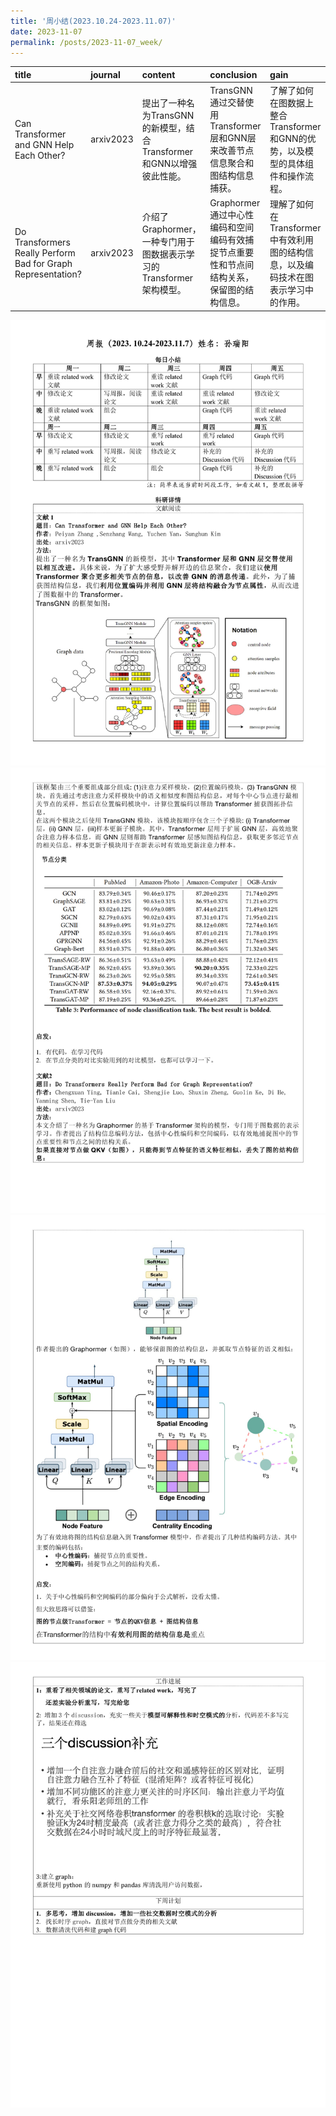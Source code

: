 ```yaml
---
title: '周小结(2023.10.24-2023.11.07)'
date: 2023-11-07
permalink: /posts/2023-11-07_week/
---
```

| title                                                        | journal   | content                                                              | conclusion                                                                               | gain                                                                              |
|:-------------------------------------------------------------|:----------|:---------------------------------------------------------------------|:-----------------------------------------------------------------------------------------|:----------------------------------------------------------------------------------|
| Can Transformer and GNN Help Each Other?                     | arxiv2023 | 提出了一种名为TransGNN的新模型，结合Transformer和GNN以增强彼此性能。 | TransGNN通过交替使用Transformer层和GNN层来改善节点信息聚合和图结构信息捕获。             | 了解了如何在图数据上整合Transformer和GNN的优势，以及模型的具体组件和操作流程。    |
| Do Transformers Really Perform Bad for Graph Representation? | arxiv2023 | 介绍了Graphormer，一种专门用于图数据表示学习的Transformer架构模型。  | Graphormer通过中心性编码和空间编码有效捕捉节点重要性和节点间结构关系，保留图的结构信息。 | 理解了如何在Transformer中有效利用图的结构信息，以及编码技术在图表示学习中的作用。 |


![image](/files/post/2023-11-07-week/0.jpg)
![image](/files/post/2023-11-07-week/1.jpg)
![image](/files/post/2023-11-07-week/2.jpg)
![image](/files/post/2023-11-07-week/3.jpg)